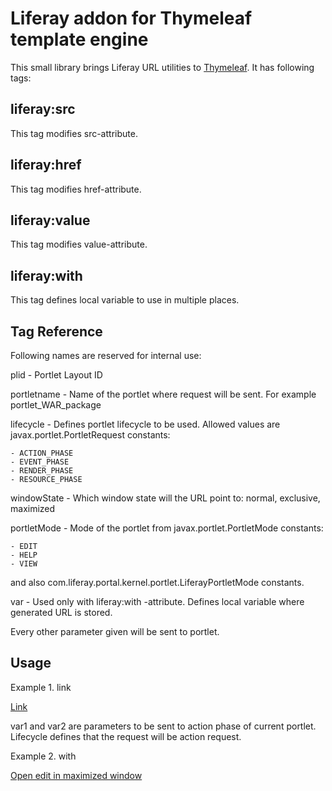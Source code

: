 Liferay addon for Thymeleaf template engine
===========================================

This small library brings Liferay URL utilities to [Thymeleaf](http://www.thymeleaf.org). It has following tags:

liferay:src
-----------

This tag modifies src-attribute.

liferay:href
------------

This tag modifies href-attribute.

liferay:value
-------------

This tag modifies value-attribute.

liferay:with
------------

This tag defines local variable to use in multiple places.

Tag Reference
-------------

Following names are reserved for internal use:

plid - Portlet Layout ID

portletname - Name of the portlet where request will be sent. For example portlet_WAR_package

lifecycle - Defines portlet lifecycle to be used. Allowed values are javax.portlet.PortletRequest constants:

    - ACTION_PHASE
    - EVENT_PHASE
    - RENDER_PHASE
    - RESOURCE_PHASE

windowState - Which window state will the URL point to: normal, exclusive, maximized

portletMode - Mode of the portlet from javax.portlet.PortletMode constants:

    - EDIT
    - HELP
    - VIEW

and also com.liferay.portal.kernel.portlet.LiferayPortletMode constants.

var - Used only with liferay:with -attribute. Defines local variable where generated URL is stored.

Every other parameter given will be sent to portlet.

Usage
-----

Example 1. link

<a href="#" liferay:href="var1='value', var2=${definedVariable}, lifecycle=${T(javax.portlet.PortletRequest).ACTION_PHASE}">
    Link
</a>

var1 and var2 are parameters to be sent to action phase of current portlet. Lifecycle defines that the request will be action request.

Example 2. with

<p liferay:with="var='myurl', windowState='maximized', portletMode='EDIT'">
    <a href="${myurl}">Open edit in maximized window</a>
</p>